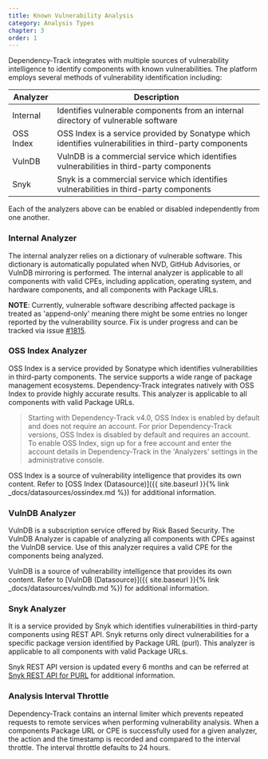 ```yaml
---
title: Known Vulnerability Analysis
category: Analysis Types
chapter: 3
order: 1
---
```


Dependency-Track integrates with multiple sources of vulnerability intelligence to identify components with known 
vulnerabilities. The platform employs several methods of vulnerability identification including:

| Analyzer  | Description                                                                                            |
|-----------|--------------------------------------------------------------------------------------------------------|
| Internal  | Identifies vulnerable components from an internal directory of vulnerable software                     |
| OSS Index | OSS Index is a service provided by Sonatype which identifies vulnerabilities in third-party components |
| VulnDB    | VulnDB is a commercial service which identifies vulnerabilities in third-party components              |
| Snyk      | Snyk is a commercial service which identifies vulnerabilities in third-party components                |


Each of the analyzers above can be enabled or disabled independently from one another.

### Internal Analyzer

The internal analyzer relies on a dictionary of vulnerable software. This dictionary is automatically populated when 
NVD, GitHub Advisories, or VulnDB mirroring is performed. The internal analyzer is applicable to all components with valid 
CPEs, including application, operating system, and hardware components, and all components with Package URLs.

**NOTE**: Currently, vulnerable software describing affected package is treated as 'append-only' meaning there might be some entries no longer reported by the vulnerability source.
Fix is under progress and can be tracked via issue [#1815](https://github.com/DependencyTrack/dependency-track/issues/1815).

### OSS Index Analyzer

OSS Index is a service provided by Sonatype which identifies vulnerabilities in third-party components. The service 
supports a wide range of package management ecosystems. Dependency-Track integrates natively with OSS Index to provide 
highly accurate results. This analyzer is applicable to all components with valid Package URLs.

> Starting with Dependency-Track v4.0, OSS Index is enabled by default and does not require an account. For prior 
> Dependency-Track versions, OSS Index is disabled by default and requires an account. To enable OSS Index, 
> sign up for a free account and enter the account details in Dependency-Track in the 'Analyzers' settings in the 
> administrative console.

OSS Index is a source of vulnerability intelligence that provides its own content. Refer to 
[OSS Index (Datasource)]({{ site.baseurl }}{% link _docs/datasources/ossindex.md %}) for additional information.

### VulnDB Analyzer

VulnDB is a subscription service offered by Risk Based Security. The VulnDB Analyzer is capable of analyzing all 
components with CPEs against the VulnDB service. Use of this analyzer requires a valid CPE for the components being 
analyzed.

VulnDB is a source of vulnerability intelligence that provides its own content. Refer to 
[VulnDB (Datasource)]({{ site.baseurl }}{% link _docs/datasources/vulndb.md %}) for additional information.

### Snyk Analyzer

It is a service provided by Snyk which identifies vulnerabilities in third-party components using REST API. Snyk returns only direct vulnerabilities for a specific package version identified by Package URL (purl). 
This analyzer is applicable to all components with valid Package URLs.

Snyk REST API version is updated every 6 months and can be referred at
[Snyk REST API for PURL](https://apidocs.snyk.io/?version=2022-10-06#get-/orgs/-org_id-/packages/-purl-/issues) for additional information.

### Analysis Interval Throttle

Dependency-Track contains an internal limiter which prevents repeated requests to remote services when performing
vulnerability analysis. When a components Package URL or CPE is successfully used for a given analyzer, the action
and the timestamp is recorded and compared to the interval throttle. The interval throttle defaults to 24 hours.
